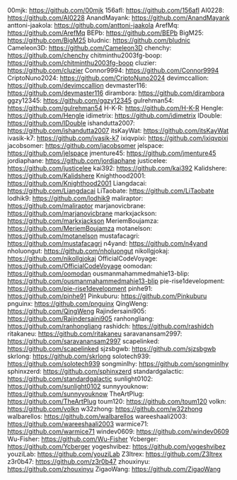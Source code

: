 00mjk: https://github.com/00mjk
156afl: https://github.com/156afl
AI0228: https://github.com/AI0228
AnandMayank: https://github.com/AnandMayank
anttoni-jaakola: https://github.com/anttoni-jaakola
ArefMq: https://github.com/ArefMq
BEPb: https://github.com/BEPb
BigM25: https://github.com/BigM25
bludnic: https://github.com/bludnic
Cameleon3D: https://github.com/Cameleon3D
chenchy: https://github.com/chenchy
chitminthu2003fg-boop: https://github.com/chitminthu2003fg-boop
cluzier: https://github.com/cluzier
Connor9994: https://github.com/Connor9994
CriptoNuno2024: https://github.com/CriptoNuno2024
devimccallion: https://github.com/devimccallion
devmaster116: https://github.com/devmaster116
dirambora: https://github.com/dirambora
ggzy12345: https://github.com/ggzy12345
gulrehman54: https://github.com/gulrehman54
H-K-R: https://github.com/H-K-R
Hengle: https://github.com/Hengle
idimetrix: https://github.com/idimetrix
IDouble: https://github.com/IDouble
ishandutta2007: https://github.com/ishandutta2007
itsKayWat: https://github.com/itsKayWat
ivasik-k7: https://github.com/ivasik-k7
ixiqvpixi: https://github.com/ixiqvpixi
jacobsomer: https://github.com/jacobsomer
jelspace: https://github.com/jelspace
jmenture45: https://github.com/jmenture45
jordiaphane: https://github.com/jordiaphane
justicelee: https://github.com/justicelee
kai392: https://github.com/kai392
Kalidshere: https://github.com/Kalidshere
Knighthood2001: https://github.com/Knighthood2001
Liangdacai: https://github.com/Liangdacai
LiTaobate: https://github.com/LiTaobate
lodhik9: https://github.com/lodhik9
maliraptor: https://github.com/maliraptor
marjanovicbrane: https://github.com/marjanovicbrane
markxjackson: https://github.com/markxjackson
MeriemBoujamza: https://github.com/MeriemBoujamza
motanelson: https://github.com/motanelson
mustafacagri: https://github.com/mustafacagri
n4yand: https://github.com/n4yand
nholuongut: https://github.com/nholuongut
nikollgjokaj: https://github.com/nikollgjokaj
OfficialCodeVoyage: https://github.com/OfficialCodeVoyage
oomodan: https://github.com/oomodan
ousmanmahammedmahie13-blip: https://github.com/ousmanmahammedmahie13-blip
pie-rise1development: https://github.com/pie-rise1development
pinhe91: https://github.com/pinhe91
Pinkuburu: https://github.com/Pinkuburu
pnguinx: https://github.com/pnguinx
QingWeng: https://github.com/QingWeng
Rajindersaini905: https://github.com/Rajindersaini905
ranhongliang: https://github.com/ranhongliang
rashidch: https://github.com/rashidch
ritakaneu: https://github.com/ritakaneu
saravanansam2997: https://github.com/saravanansam2997
scapelinked: https://github.com/scapelinked
sjzsbgwb: https://github.com/sjzsbgwb
skrlong: https://github.com/skrlong
solotech939: https://github.com/solotech939
songminlhy: https://github.com/songminlhy
sphinxzerd: https://github.com/sphinxzerd
standardgalactic: https://github.com/standardgalactic
sunlight0102: https://github.com/sunlight0102
sunnyyouknow: https://github.com/sunnyyouknow
TheArtPlug: https://github.com/TheArtPlug
toum120: https://github.com/toum120
volkn: https://github.com/volkn
w32zhong: https://github.com/w32zhong
walbarellos: https://github.com/walbarellos
wareeshaali2003: https://github.com/wareeshaali2003
warmice71: https://github.com/warmice71
windev0609: https://github.com/windev0609
Wu-Fisher: https://github.com/Wu-Fisher
Ycberger: https://github.com/Ycberger
yogeshvibez: https://github.com/yogeshvibez
youziLab: https://github.com/youziLab
Z3ltrex: https://github.com/Z3ltrex
z3r0b47: https://github.com/z3r0b47
zhouxinyu: https://github.com/zhouxinyu
ZigaoWang: https://github.com/ZigaoWang
